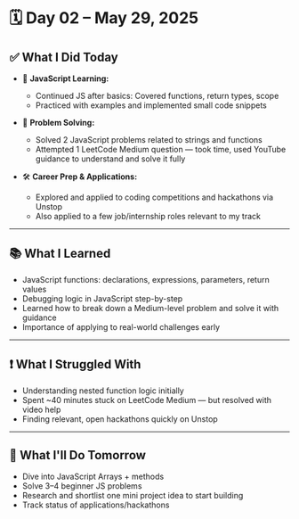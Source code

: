 # 🗓️ Day 02 – May 29, 2025

## ✅ What I Did Today

- 📘 **JavaScript Learning:**
  - Continued JS after basics: Covered functions, return types, scope
  - Practiced with examples and implemented small code snippets

- 🧠 **Problem Solving:**
  - Solved 2 JavaScript problems related to strings and functions
  - Attempted 1 LeetCode Medium question — took time, used YouTube guidance to understand and solve it fully

- 🛠️ **Career Prep & Applications:**
  - Explored and applied to coding competitions and hackathons via Unstop
  - Also applied to a few job/internship roles relevant to my track

---

## 📚 What I Learned

- JavaScript functions: declarations, expressions, parameters, return values
- Debugging logic in JavaScript step-by-step
- Learned how to break down a Medium-level problem and solve it with guidance
- Importance of applying to real-world challenges early

---

## ❗ What I Struggled With

- Understanding nested function logic initially
- Spent ~40 minutes stuck on LeetCode Medium — but resolved with video help
- Finding relevant, open hackathons quickly on Unstop

---

## 🧠 What I'll Do Tomorrow

- Dive into JavaScript Arrays + methods
- Solve 3–4 beginner JS problems
- Research and shortlist one mini project idea to start building
- Track status of applications/hackathons
